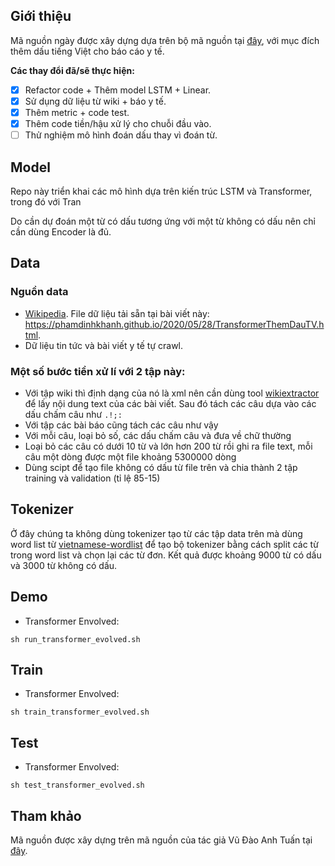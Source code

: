 ## Giới thiệu

Mã nguồn ngày được xây dựng dựa trên bộ mã nguồn tại [đây](https://github.com/vudaoanhtuan/vietnamese-tone-prediction), với mục đích thêm dấu tiếng Việt cho báo cáo y tế.

**Các thay đổi đã/sẽ thực hiện:**

- [x] Refactor code + Thêm model LSTM + Linear.
- [x] Sử dụng dữ liệu từ wiki + báo y tế.
- [x] Thêm metric + code test.
- [x] Thêm code tiền/hậu xử lý cho chuỗi đầu vào.
- [ ] Thử nghiệm mô hình đoán dấu thay vì đoán từ.

## Model

Repo này triển khai các mô hình dựa trên kiến trúc LSTM và Transformer, trong đó với Tran

Do cần dự đoán một từ có dấu tương ứng với một từ không có dấu nên chỉ cần dùng Encoder là đủ.  

## Data

### Nguồn data

- [Wikipedia](https://dumps.wikimedia.org/viwiki/latest/viwiki-latest-pages-articles.xml.bz2). File dữ liệu tải sẵn tại bài viết này: <https://phamdinhkhanh.github.io/2020/05/28/TransformerThemDauTV.html>.
- Dữ liệu tin tức và bài viết y tế tự crawl.

### Một số bước tiền xử lí với 2 tập này:

- Với tập wiki thì định dạng của nó là xml nên cần dùng tool [wikiextractor](https://github.com/attardi/wikiextractor) để lấy nội dung text của các bài viết. Sau đó tách các câu dựa vào các dấu chấm câu như `.!;:`
- Với tập các bài báo cũng tách các câu như vậy
- Với mỗi câu, loại bỏ số, các dấu chấm câu và đưa về chữ thường
- Loại bỏ các câu có dưới 10 từ và lớn hơn 200 từ rồi ghi ra file text, mỗi câu một dòng được một file khoảng 5300000 dòng
- Dùng scipt để tạo file không có dấu từ file trên và chia thành 2 tập training và validation (tỉ lệ 85-15)

## Tokenizer

Ở đây chúng ta không dùng tokenizer tạo từ các tập data trên mà dùng word list từ [vietnamese-wordlist](https://github.com/duyetdev/vietnamese-wordlist) để tạo bộ tokenizer bằng cách split các từ trong word list và chọn lại các từ đơn. 
Kết quả được khoảng 9000 từ có dấu và 3000 từ không có dấu.

## Demo

- Transformer Envolved:

```
sh run_transformer_evolved.sh
```

## Train

- Transformer Envolved:

```
sh train_transformer_evolved.sh
```

## Test

- Transformer Envolved:

```
sh test_transformer_evolved.sh
```

## Tham khảo

Mã nguồn được xây dựng trên mã nguồn của tác giả Vũ Đào Anh Tuấn tại [đây](https://github.com/vudaoanhtuan/vietnamese-tone-prediction).